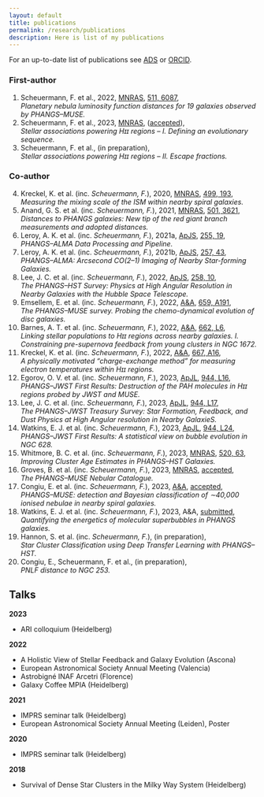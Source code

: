 ```yaml
---
layout: default
title: publications
permalink: /research/publications
description: Here is list of my publications
---
```


For an up-to-date list of publications see [ADS](https://ui.adsabs.harvard.edu/search/q=orcid%3A0000-0003-2707-4678&sort=date%20desc%2C%20bibcode%20desc&p_=0) or [ORCID](https://orcid.org/0000-0003-2707-4678).

### First-author 

1. Scheuermann, F. et al., 2022, [MNRAS](http://dx.doi.org/10.1093/mnras/stac110), [511, 6087](https://ui.adsabs.harvard.edu/abs/2022MNRAS.511.6087S),<br>*Planetary nebula luminosity function distances for 19 galaxies observed by PHANGS–MUSE.*
2. Scheuermann, F. et al., 2023, [MNRAS](http://dx.doi.org/10.1093/mnras/stad878), ([accepted](https://arxiv.org/abs/2303.12101)),<br>*Stellar associations powering Hɪɪ regions – I. Defining an evolutionary sequence.*
3. Scheuermann, F. et al., (in preparation),<br> *Stellar associations powering Hɪɪ regions – II. Escape fractions.*

### Co-author

4. Kreckel, K. et al. (inc. *Scheuermann, F.*), 2020, [MNRAS](http://dx.doi.org/10.1093/mnras/staa2743), [499, 193](https://ui.adsabs.harvard.edu/abs/2020MNRAS.499..193K),<br>*Measuring the mixing scale of the ISM within nearby spiral galaxies.*
5. Anand, G. S. et al. (inc. *Scheuermann, F.*), 2021, [MNRAS](http://dx.doi.org/10.1093/mnras/staa3668), [501, 3621](https://ui.adsabs.harvard.edu/abs/2021MNRAS.501.3621A),<br>*Distances to PHANGS galaxies: New tip of the red giant branch measurements and
    adopted distances.*
6. Leroy, A. K. et al. (inc. *Scheuermann, F.*), 2021a, [ApJS](http://dx.doi.org/10.3847/1538-4365/abec80), [255, 19](https://ui.adsabs.harvard.edu/abs/2021ApJS..255...19L),<br>*PHANGS–ALMA Data Processing and Pipeline.*
7. Leroy, A. K. et al. (inc. *Scheuermann, F.*), 2021b, [ApJS](http://dx.doi.org/10.3847/1538-4365/ac17f3), [257, 43](https://ui.adsabs.harvard.edu/abs/2021ApJS..257...43L),<br>*PHANGS–ALMA: Arcsecond CO(2–1) Imaging of Nearby Star-forming Galaxies.*
8. Lee, J. C. et al. (inc. *Scheuermann, F.*), 2022, [ApJS](http://dx.doi.org/10.3847/1538-4365/ac1fe5), [258, 10](https://ui.adsabs.harvard.edu/abs/2022ApJS..258...10L),<br>*The PHANGS–HST Survey: Physics at High Angular Resolution in Nearby Galaxies with the Hubble Space Telescope.*
9. Emsellem, E. et al. (inc. *Scheuermann, F.*), 2022, [A&A](http://dx.doi.org/10.1051/0004-6361/202141727), [659, A191](https://ui.adsabs.harvard.edu/abs/2022A&A...659A.191E),<br>*The PHANGS–MUSE survey. Probing the chemo-dynamical evolution of disc galaxies.*
10. Barnes, A. T. et al. (inc. *Scheuermann, F.*), 2022, [A&A](http://dx.doi.org/10.1051/10.1051/0004-6361/202243766), [662, L6](https://ui.adsabs.harvard.edu/abs/2022A&A...662L...6B),<br>*Linking stellar populations to Hɪɪ regions across nearby galaxies. I. Constraining pre-supernova feedback from young clusters in NGC 1672.*
11. Kreckel, K. et al. (inc. *Scheuermann, F.*), 2022, [A&A](http://dx.doi.org/10.1051/0004-6361/202243858), [667, A16](https://ui.adsabs.harvard.edu/abs/2022arXiv220710364K),<br>*A physically motivated “charge-exchange method” for measuring electron temperatures within Hɪɪ regions.*
12. Egorov, O. V. et al. (inc. *Scheuermann, F.*), 2023, [ApJL](http://dx.doi.org/10.3847/2041-8213/acac92), [944, L16](https://ui.adsabs.harvard.edu/abs/2022arXiv221209159E),<br>*PHANGS–JWST First Results: Destruction of the PAH molecules in Hɪɪ regions probed by JWST and MUSE.*
13. Lee, J. C. et al. (inc. *Scheuermann, F.*), 2023, [ApJL](http://dx.doi.org/10.3847/2041-8213/acaaae), [944, L17](https://ui.adsabs.harvard.edu/abs/2022arXiv221202667L),<br>*The PHANGS–JWST Treasury Survey: Star Formation, Feedback, and Dust Physics
     at High Angular resolution in Nearby GalaxieS.*
14. Watkins, E. J. et al. (inc. *Scheuermann, F.*), 2023, [ApJL](http://dx.doi.org/10.3847/2041-8213/aca6e4), [944, L24](https://ui.adsabs.harvard.edu/abs/2022arXiv221200811W),<br>*PHANGS–JWST First Results: A statistical view on bubble evolution in NGC 628.*
15. Whitmore, B. C. et al. (inc. *Scheuermann, F.*), 2023, [MNRAS](https://doi.org/10.1093/mnras/stad098), [520, 63](https://ui.adsabs.harvard.edu/abs/2023arXiv230103689W),<br>*Improving Cluster Age Estimates in PHANGS–HST Galaxies.*
16. Groves, B. et al. (inc. *Scheuermann, F.*), 2023, [MNRAS](http://dx.doi.org/), [accepted](https://ui.adsabs.harvard.edu/abs/2023arXiv230103811G),<br>*The PHANGS–MUSE Nebular Catalogue.*
17. Congiu, E. et al. (inc. *Scheuermann, F.*), 2023, [A&A](http://dx.doi.org/), [accepted](https://ui.adsabs.harvard.edu/abs/2023arXiv230203062C),<br>*PHANGS–MUSE: detection and Bayesian classification of ∼40,000 ionised nebulae
     in nearby spiral galaxies.*
18. Watkins, E. J. et al. (inc. *Scheuermann, F.*), 2023, A&A, [submitted](https://ui.adsabs.harvard.edu/abs/2023arXiv230203699W/abstract),<br>*Quantifying the energetics of molecular superbubbles in PHANGS galaxies.*
19. Hannon, S. et al. (inc. *Scheuermann, F.*), (in preparation),<br>*Star Cluster Classification using Deep Transfer Learning with PHANGS–HST.*
20. Congiu, E., Scheuermann, F. et al., (in preparation),<br>*PNLF distance to NGC 253.*



## Talks



**2023**

* ARI colloquium (Heidelberg)

**2022**

* A Holistic View of Stellar Feedback and Galaxy Evolution (Ascona)
* European Astronomical Society Annual Meeting (Valencia)
* Astrobigné INAF Arcetri (Florence)
* Galaxy Coffee MPIA (Heidelberg)

**2021**

* IMPRS seminar talk (Heidelberg)
* European Astronomical Society Annual Meeting (Leiden), Poster

**2020**

* IMPRS seminar talk (Heidelberg)

**2018**

* Survival of Dense Star Clusters in the Milky Way System (Heidelberg)